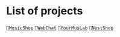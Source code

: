 # List of projects
<code>🎸[MusicShop](https://github.com/Txxxthless/MusicShop)</code>
<code>💬[WebChat](https://github.com/Txxxthless/WebChat)</code>
<code>🎵[YourMusLab](https://github.com/Txxxthless/YourMusLab)</code>
<code>🛒[NestShop](https://github.com/Txxxthless/NestShop)</code>
